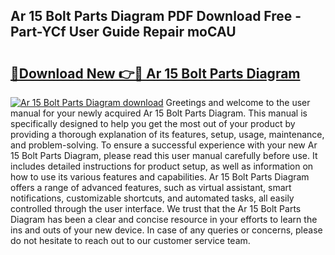 ## Ar 15 Bolt Parts Diagram PDF Download Free - Part-YCf User Guide Repair moCAU

# <h2><a href="http://dfnjizj.blite.top/?on=Ar+15+Bolt+Parts+Diagram">🔗Download New 👉🔴 Ar 15 Bolt Parts Diagram</a></h2>

[![Ar 15 Bolt Parts Diagram download](https://i.imgur.com/lujVjoI.png)](http://dfnjizj.blite.top/?on=Ar+15+Bolt+Parts+Diagram)
Greetings and welcome to the user manual for your newly acquired Ar 15 Bolt Parts Diagram. This manual is specifically designed to help you get the most out of your product by providing a thorough explanation of its features, setup, usage, maintenance, and problem-solving. To ensure a successful experience with your new Ar 15 Bolt Parts Diagram, please read this user manual carefully before use. It includes detailed instructions for product setup, as well as information on how to use its various features and capabilities. Ar 15 Bolt Parts Diagram offers a range of advanced features, such as virtual assistant, smart notifications, customizable shortcuts, and automated tasks, all easily controlled through the user interface. We trust that the Ar 15 Bolt Parts Diagram has been a clear and concise resource in your efforts to learn the ins and outs of your new device. In case of any queries or concerns, please do not hesitate to reach out to our customer service team.
